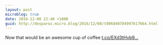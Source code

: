 ```yaml
---
layout: post
microblog: true
date: 2016-12-08 22:40 +1000
guid: http://desparoz.micro.blog/2016/12/08/t806840784997617664.html
---
```

Now that would be an awesome cup of coffee [t.co/EXd3tHvb9...](https://t.co/EXd3tHvb9s)
